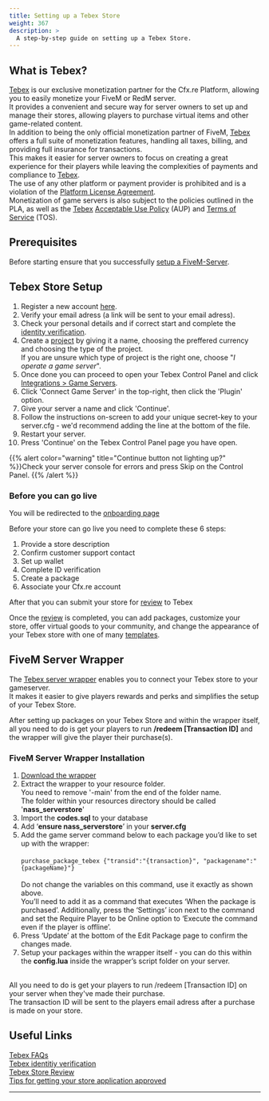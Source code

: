 ```yaml
---
title: Setting up a Tebex Store
weight: 367
description: >
  A step-by-step guide on setting up a Tebex Store.
---
```


## What is Tebex?

[Tebex][Tebex] is our exclusive monetization partner for the Cfx.re Platform, allowing you to easily monetize your FiveM or RedM server.<br>
It provides a convenient and secure way for server owners to set up and manage their stores, allowing players to purchase virtual items and other game-related content.<br>
In addition to being the only official monetization partner of FiveM, [Tebex][Tebex] offers a full suite of monetization features, handling all taxes, billing, and providing full insurance for transactions.<br> This makes it easier for server owners to focus on creating a great experience for their players while leaving the complexities of payments and compliance to [Tebex][Tebex].<br>
The use of any other platform or payment provider is prohibited and is a violation of the [Platform License Agreement][fivem-pla].<br> Monetization of game servers is also subject to the policies outlined in the PLA, as well as the [Tebex][Tebex] [Acceptable Use Policy][tebex-aup] (AUP) and [Terms of Service][tebex-tos] (TOS).<br>

## Prerequisites

Before starting ensure that you successfully [setup a FiveM-Server][setting-up-a-server-guides].<br>

## Tebex Store Setup
1. Register a new account [here][tebex-registration].
2. Verify your email adress (a link will be sent to your email adress).
3. Check your personal details and if correct start and complete the [identity verification][tebex-identity-verification].
4. Create a [project][tebex-project] by giving it a name, choosing the preffered currency and choosing the type of the project.<br>
If you are unsure which type of project is the right one, choose "<em>I operate a game server</em>".<br>
5. Once done you can proceed to open your Tebex Control Panel and click [Integrations > Game Servers][tebex-integration-game-servers].
6. Click 'Connect Game Server' in the top-right, then click the 'Plugin' option.
7. Give your server a name and click 'Continue'.
8. Follow the instructions on-screen to add your unique secret-key to your server.cfg - we'd recommend adding the line at the bottom of the file.
9. Restart your server.
10. Press 'Continue' on the Tebex Control Panel page you have open.

{{% alert color="warning" title="Continue button not lighting up?" %}}Check your server console for errors and press Skip on the Control Panel. {{% /alert %}}
<br>

### Before you can go live

You will be redirected to the [onboarding page][tebex-get-started] <br>

Before your store can go live you need to complete these 6 steps:

1. Provide a store description
2. Confirm customer support contact 
3. Set up wallet
4. Complete ID verification
5. Create a package
6. Associate your Cfx.re account

After that you can submit your store for [review][tebex-review] to Tebex<br>

Once the [review][tebex-review] is completed, you can add packages, customize your store, offer virtual goods to your community, and change the appearance of your Tebex store with one of many [templates][tebex-templates].

## FiveM Server Wrapper

The [Tebex server wrapper][tebex-fivem-server-wrapper] enables you to connect your Tebex store to your gameserver. <br>It makes it easier to give players rewards and perks and simplifies the setup of your Tebex Store.

After setting up packages on your Tebex Store and within the wrapper itself, all you need to do is get your players to run <b>/redeem [Transaction ID]</b> and the wrapper will give the player their purchase(s).

### FiveM Server Wrapper Installation

1. [Download the wrapper][tebex-download-wrapper]
2. Extract the wrapper to your resource folder.
<br>You need to remove '-main' from the end of the folder name.<br>
The folder within your resources directory should be called '<b>nass_serverstore</b>'
3. Import the <b>codes.sql</b> to your database
4. Add  ‘<b>ensure nass_serverstore</b>’ in your <b>server.cfg</b> 
5. Add the game server command below to each package you’d like to set up with the wrapper:
<br><br>
`purchase_package_tebex {"transid":"{transaction}", "packagename":"{packageName}"}`
<br><br>
Do not change the variables on this command, use it exactly as shown above.<br>You’ll need to add it as a command that executes ‘When the package is purchased’.
Additionally, press the ‘Settings’ icon next to the command and set the Require Player to be Online option to ‘Execute the command even if the player is offline’.
6. Press ‘Update’ at the bottom of the Edit Package page to confirm the changes made.
7. Setup your packages within the wrapper itself - you can do this within the <b>config.lua</b> inside the wrapper’s script folder on your server.

<br>
All you need to do is get your players to run /redeem [Transaction ID] on your server when they've made their purchase.<br>
The transaction ID will be sent to the players email adress after a purchase is made on your store.


## Useful Links

[Tebex FAQs][tebex-faq]<br>
[Tebex identitiy verification][tebex-identity-verification]<br>
[Tebex Store Review][tebex-review]<br>
[Tips for getting your store application approved][tebex-tips-store-application]


---

[tebex]: https://tebex.io
[tebex-registration]: https://accounts.tebex.io/register
[tebex-project]: https://creator.tebex.io/creator-segments?#/
[tebex-integration-game-servers]: https://creator.tebex.io/game-servers
[tebex-faq]: https://docs.tebex.io/creators/faq
[setting-up-a-server-guides]: /docs/server-manual/setting-up-a-server/#available-guides
[tebex-identity-verification]: https://docs.tebex.io/creators/initial-setup/identity-verification-for-tebex-store-onboarding
[tebex-review]: https://docs.tebex.io/creators/initial-setup/your-store-review
[tebex-tips-store-application]: https://docs.tebex.io/creators/initial-setup/tips-for-getting-your-store-application-approved
[fivem-pla]: https://fivem.net/terms
[tebex-tos]: https://checkout.tebex.io/terms
[tebex-fivem-server-wrapper]: https://docs.tebex.io/creators/tebex-control-panel/game-servers/fivem/fivem-server-wrapper
[tebex-download-wrapper]: https://github.com/najeetpie/nass_serverstore
[tebex-aup]: https://www.tebex.io/terms-creator-agreement/acceptable-use-policy
[tebex-get-started]: https://creator.tebex.io/get-started
[tebex-templates]: https://creator.tebex.io/templates
